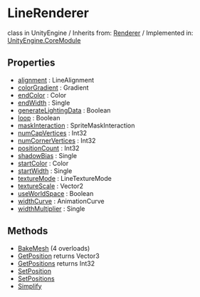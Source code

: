 # LineRenderer
class in UnityEngine
 / Inherits from: <a href="https://docs.unity3d.com/6000.0/Documentation/ScriptReference/Renderer.html">Renderer</a> / Implemented in: <a href="https://docs.unity3d.com/6000.0/Documentation/ScriptReference/UnityEngine.CoreModule.html">UnityEngine.CoreModule</a>
## Properties
- <a href="https://docs.unity3d.com/6000.0/Documentation/ScriptReference/LineRenderer-alignment.html">alignment</a> : LineAlignment
- <a href="https://docs.unity3d.com/6000.0/Documentation/ScriptReference/LineRenderer-colorGradient.html">colorGradient</a> : Gradient
- <a href="https://docs.unity3d.com/6000.0/Documentation/ScriptReference/LineRenderer-endColor.html">endColor</a> : Color
- <a href="https://docs.unity3d.com/6000.0/Documentation/ScriptReference/LineRenderer-endWidth.html">endWidth</a> : Single
- <a href="https://docs.unity3d.com/6000.0/Documentation/ScriptReference/LineRenderer-generateLightingData.html">generateLightingData</a> : Boolean
- <a href="https://docs.unity3d.com/6000.0/Documentation/ScriptReference/LineRenderer-loop.html">loop</a> : Boolean
- <a href="https://docs.unity3d.com/6000.0/Documentation/ScriptReference/LineRenderer-maskInteraction.html">maskInteraction</a> : SpriteMaskInteraction
- <a href="https://docs.unity3d.com/6000.0/Documentation/ScriptReference/LineRenderer-numCapVertices.html">numCapVertices</a> : Int32
- <a href="https://docs.unity3d.com/6000.0/Documentation/ScriptReference/LineRenderer-numCornerVertices.html">numCornerVertices</a> : Int32
- <a href="https://docs.unity3d.com/6000.0/Documentation/ScriptReference/LineRenderer-positionCount.html">positionCount</a> : Int32
- <a href="https://docs.unity3d.com/6000.0/Documentation/ScriptReference/LineRenderer-shadowBias.html">shadowBias</a> : Single
- <a href="https://docs.unity3d.com/6000.0/Documentation/ScriptReference/LineRenderer-startColor.html">startColor</a> : Color
- <a href="https://docs.unity3d.com/6000.0/Documentation/ScriptReference/LineRenderer-startWidth.html">startWidth</a> : Single
- <a href="https://docs.unity3d.com/6000.0/Documentation/ScriptReference/LineRenderer-textureMode.html">textureMode</a> : LineTextureMode
- <a href="https://docs.unity3d.com/6000.0/Documentation/ScriptReference/LineRenderer-textureScale.html">textureScale</a> : Vector2
- <a href="https://docs.unity3d.com/6000.0/Documentation/ScriptReference/LineRenderer-useWorldSpace.html">useWorldSpace</a> : Boolean
- <a href="https://docs.unity3d.com/6000.0/Documentation/ScriptReference/LineRenderer-widthCurve.html">widthCurve</a> : AnimationCurve
- <a href="https://docs.unity3d.com/6000.0/Documentation/ScriptReference/LineRenderer-widthMultiplier.html">widthMultiplier</a> : Single
## Methods
- <a href="https://docs.unity3d.com/6000.0/Documentation/ScriptReference/LineRenderer.BakeMesh.html">BakeMesh</a> (4 overloads)
- <a href="https://docs.unity3d.com/6000.0/Documentation/ScriptReference/LineRenderer.GetPosition.html">GetPosition</a> returns Vector3
- <a href="https://docs.unity3d.com/6000.0/Documentation/ScriptReference/LineRenderer.GetPositions.html">GetPositions</a> returns Int32
- <a href="https://docs.unity3d.com/6000.0/Documentation/ScriptReference/LineRenderer.SetPosition.html">SetPosition</a>
- <a href="https://docs.unity3d.com/6000.0/Documentation/ScriptReference/LineRenderer.SetPositions.html">SetPositions</a>
- <a href="https://docs.unity3d.com/6000.0/Documentation/ScriptReference/LineRenderer.Simplify.html">Simplify</a>
